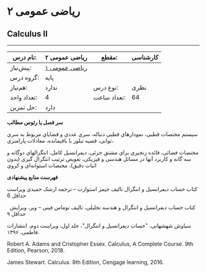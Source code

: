 # ریاضی عمومی ۲
## Calculus II
_______________________________________________________________________________
| نام درس:    | ریاضی عمومی ۲                           | مقطع:       | کارشناسی |
| ----------- | --------------------------------------- | ----------- | -------- |
| پیش‌نیاز:   | [ریاضی عمومی ۱](../base/Calculus-I.md)
 | گروه درس:   | پایه     |
| هم‌نیاز:    | ندارد                                   | نوع درس:    | نظری     |
| تعداد واحد: | 4                                       | تعداد ساعت: | 64       |
| حل تمرین:   |  دارد                                   |             |          |

**سر فصل یا رئوس مطالب**

سیستم مختصات قطبی، نمودارهاي قطبی دنباله، سري عددي و قضایاي مربوط به سري توانی، قضیه تیلور با باقیمانده، معادلات پارامتري،

مختصات فضائی، قائده زنجیري براي مشتق جزئی، دیفرانسیل کامل، انتگرالهاي دوگانه و سه گانه و کاربرد آنها در مسائل هندسی و فیزیکی، تعویض ترتیب انتگرال گیري (بدون اثبات دقیق)، مختصات استوانه‌اي و کروي

**فهرست منابع پیشنهادی**

کتاب حساب دیفرانسیل و انتگرال تالیف جیمز استوارت – ترجمه ارشک حمیدي ویراست حداقل 6

` `کتاب حساب دیفرانسیل و انتگرال و هندسه تحلیلی، تالیف توماس فینی – ویر، ویرایش حداقل ۹

سیاوش شهشهانی، "حساب دیفرانسیل و انتگرال"، جلد اول، ویراست دوم، انتشارات فاطمی، ۱۳۹۶.

Robert A. Adams and Cristopher Essex. Calculus, A Complete Course. 9th Edition, Pearson, 2018.

James Stewart. Calculus. 8th Edition, Cengage learning, 2016.
